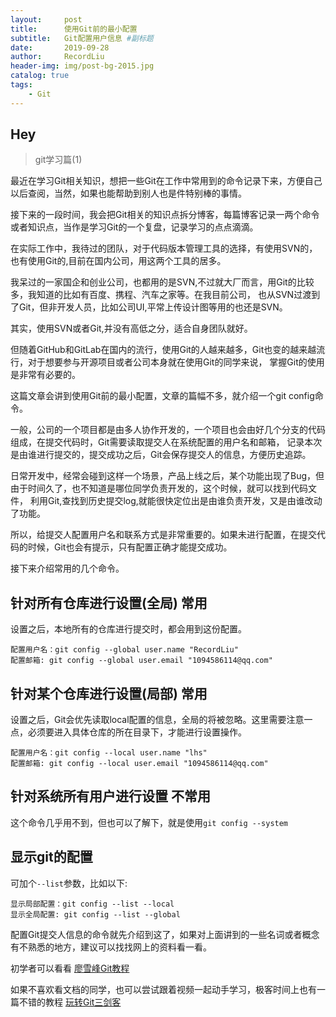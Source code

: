 ```yaml
---
layout:     post   				    
title:      使用Git前的最小配置 				
subtitle:   Git配置用户信息 #副标题
date:       2019-09-28 				
author:     RecordLiu 						
header-img: img/post-bg-2015.jpg 	
catalog: true 						
tags:								
    - Git
---
```


## Hey
>git学习篇(1)

最近在学习Git相关知识，想把一些Git在工作中常用到的命令记录下来，方便自己以后查阅，当然，如果也能帮助到别人也是件特别棒的事情。

接下来的一段时间，我会把Git相关的知识点拆分博客，每篇博客记录一两个命令或者知识点，当作是学习Git的一个复盘，记录学习的点点滴滴。

在实际工作中，我待过的团队，对于代码版本管理工具的选择，有使用SVN的，也有使用Git的,目前在国内公司，用这两个工具的居多。

我呆过的一家国企和创业公司，也都用的是SVN,不过就大厂而言，用Git的比较多，我知道的比如有百度、携程、汽车之家等。在我目前公司，
也从SVN过渡到了Git，但非开发人员，比如公司UI,平常上传设计图等用的也还是SVN。

其实，使用SVN或者Git,并没有高低之分，适合自身团队就好。

但随着GitHub和GitLab在国内的流行，使用Git的人越来越多，Git也变的越来越流行，对于想要参与开源项目或者公司本身就在使用Git的同学来说，
掌握Git的使用是非常有必要的。

这篇文章会讲到使用Git前的最小配置，文章的篇幅不多，就介绍一个git config命令。

一般，公司的一个项目都是由多人协作开发的，一个项目也会由好几个分支的代码组成，在提交代码时，Git需要读取提交人在系统配置的用户名和邮箱，
记录本次是由谁进行提交的，提交成功之后，Git会保存提交人的信息，方便历史追踪。

日常开发中，经常会碰到这样一个场景，产品上线之后，某个功能出现了Bug，但由于时间久了，也不知道是哪位同学负责开发的，这个时候，就可以找到代码文件，
利用Git,查找到历史提交log,就能很快定位出是由谁负责开发，又是由谁改动了功能。

所以，给提交人配置用户名和联系方式是非常重要的。如果未进行配置，在提交代码的时候，Git也会有提示，只有配置正确才能提交成功。

接下来介绍常用的几个命令。

## 针对所有仓库进行设置(全局) 常用
设置之后，本地所有的仓库进行提交时，都会用到这份配置。
```
配置用户名：git config --global user.name "RecordLiu"
配置邮箱: git config --global user.email "1094586114@qq.com"
```

## 针对某个仓库进行设置(局部) 常用
设置之后，Git会优先读取local配置的信息，全局的将被忽略。这里需要注意一点，必须要进入具体仓库的所在目录下，才能进行设置操作。
```
配置用户名：git config --local user.name "lhs"
配置邮箱: git config --local user.email "1094586114@qq.com"
```

## 针对系统所有用户进行设置 不常用
这个命令几乎用不到，但也可以了解下，就是使用`git config --system`

## 显示git的配置
可加个`--list`参数，比如以下:
```
显示局部配置：git config --list --local
显示全局配置: git config --list --global
```

配置Git提交人信息的命令就先介绍到这了，如果对上面讲到的一些名词或者概念有不熟悉的地方，建议可以找找网上的资料看一看。

初学者可以看看 [廖雪峰Git教程](https://www.liaoxuefeng.com/wiki/896043488029600 "廖雪峰Git教程")

如果不喜欢看文档的同学，也可以尝试跟着视频一起动手学习，极客时间上也有一篇不错的教程 [玩转Git三剑客](http://gk.link/a/108Bc "玩转Git三剑客")
